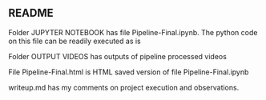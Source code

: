## README 



Folder JUPYTER NOTEBOOK has file Pipeline-Final.ipynb. 
The python code on this file can be readily executed as is 

Folder OUTPUT VIDEOS has outputs of pipeline processed videos

File Pipeline-Final.html is HTML saved version of file Pipeline-Final.ipynb

writeup.md has my comments on project execution and observations.


